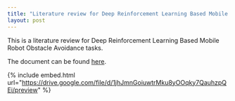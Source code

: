 ```yaml
---
title: "Literature review for Deep Reinforcement Learning Based Mobile Robot Obstacle Avoidance"
layout: post
---
```


This is a literature review for Deep Reinforcement Learning Based Mobile Robot Obstacle Avoidance tasks.


The document can be found [here](https://drive.google.com/file/d/1jhJmnGoiuwtrMku8yOOqky7QauhzpQEi/view?usp=sharing).

{% include embed.html url="https://drive.google.com/file/d/1jhJmnGoiuwtrMku8yOOqky7QauhzpQEi/preview" %}
